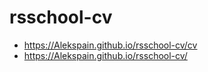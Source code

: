 # rsschool-cv
- https://Alekspain.github.io/rsschool-cv/cv
- https://Alekspain.github.io/rsschool-cv/
